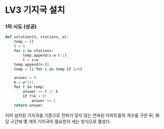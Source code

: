 # LV3 기지국 설치

### 1차 시도 (성공)
```py
def solution(n, stations, w):
    temp = []
    t = 0
    for s in stations:
        temp.append(s-w-t-1)
        t = s+w
    temp.append(n-t)
    temp = [i for i in temp if i>0]

    answer = 0
    k = w*2+1
    for t in temp:
        answer += t // k
        if t%k > 0:
            answer += 1
    return answer
```
이미 설치된 기지국을 기준으로 전파가 닿지 않는 연속된 아파트들의 개수를 구한 뒤, 해당 구간에 몇 개의 기지국이 필요한지 세는 방식으로 풀었다.
